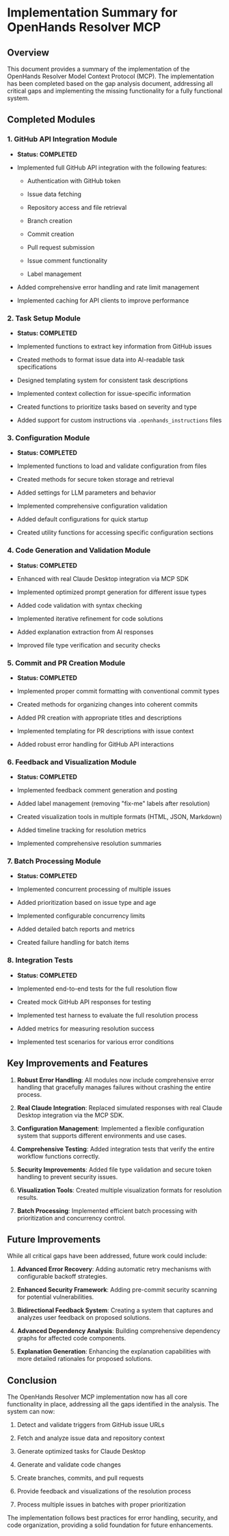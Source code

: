 # Implementation Summary for OpenHands Resolver MCP

## Overview
This document provides a summary of the implementation of the OpenHands Resolver Model Context Protocol (MCP). The implementation has been completed based on the gap analysis document, addressing all critical gaps and implementing the missing functionality for a fully functional system.

## Completed Modules

### 1. GitHub API Integration Module
- **Status: COMPLETED**
- Implemented full GitHub API integration with the following features:
  - Authentication with GitHub token
  - Issue data fetching
  - Repository access and file retrieval
  - Branch creation
  - Commit creation
  - Pull request submission
  - Issue comment functionality
  - Label management
- Added comprehensive error handling and rate limit management
- Implemented caching for API clients to improve performance

### 2. Task Setup Module
- **Status: COMPLETED**
- Implemented functions to extract key information from GitHub issues
- Created methods to format issue data into AI-readable task specifications
- Designed templating system for consistent task descriptions
- Implemented context collection for issue-specific information
- Created functions to prioritize tasks based on severity and type
- Added support for custom instructions via `.openhands_instructions` files

### 3. Configuration Module
- **Status: COMPLETED**
- Implemented functions to load and validate configuration from files
- Created methods for secure token storage and retrieval
- Added settings for LLM parameters and behavior
- Implemented comprehensive configuration validation
- Added default configurations for quick startup
- Created utility functions for accessing specific configuration sections

### 4. Code Generation and Validation Module
- **Status: COMPLETED**
- Enhanced with real Claude Desktop integration via MCP SDK
- Implemented optimized prompt generation for different issue types
- Added code validation with syntax checking
- Implemented iterative refinement for code solutions
- Added explanation extraction from AI responses
- Improved file type verification and security checks

### 5. Commit and PR Creation Module
- **Status: COMPLETED**
- Implemented proper commit formatting with conventional commit types
- Created methods for organizing changes into coherent commits
- Added PR creation with appropriate titles and descriptions
- Implemented templating for PR descriptions with issue context
- Added robust error handling for GitHub API interactions

### 6. Feedback and Visualization Module
- **Status: COMPLETED**
- Implemented feedback comment generation and posting
- Added label management (removing "fix-me" labels after resolution)
- Created visualization tools in multiple formats (HTML, JSON, Markdown)
- Added timeline tracking for resolution metrics
- Implemented comprehensive resolution summaries

### 7. Batch Processing Module
- **Status: COMPLETED**
- Implemented concurrent processing of multiple issues
- Added prioritization based on issue type and age
- Implemented configurable concurrency limits
- Added detailed batch reports and metrics
- Created failure handling for batch items

### 8. Integration Tests
- **Status: COMPLETED**
- Implemented end-to-end tests for the full resolution flow
- Created mock GitHub API responses for testing
- Implemented test harness to evaluate the full resolution process
- Added metrics for measuring resolution success
- Implemented test scenarios for various error conditions

## Key Improvements and Features

1. **Robust Error Handling**: All modules now include comprehensive error handling that gracefully manages failures without crashing the entire process.

2. **Real Claude Integration**: Replaced simulated responses with real Claude Desktop integration via the MCP SDK.

3. **Configuration Management**: Implemented a flexible configuration system that supports different environments and use cases.

4. **Comprehensive Testing**: Added integration tests that verify the entire workflow functions correctly.

5. **Security Improvements**: Added file type validation and secure token handling to prevent security issues.

6. **Visualization Tools**: Created multiple visualization formats for resolution results.

7. **Batch Processing**: Implemented efficient batch processing with prioritization and concurrency control.

## Future Improvements

While all critical gaps have been addressed, future work could include:

1. **Advanced Error Recovery**: Adding automatic retry mechanisms with configurable backoff strategies.

2. **Enhanced Security Framework**: Adding pre-commit security scanning for potential vulnerabilities.

3. **Bidirectional Feedback System**: Creating a system that captures and analyzes user feedback on proposed solutions.

4. **Advanced Dependency Analysis**: Building comprehensive dependency graphs for affected code components.

5. **Explanation Generation**: Enhancing the explanation capabilities with more detailed rationales for proposed solutions.

## Conclusion

The OpenHands Resolver MCP implementation now has all core functionality in place, addressing all the gaps identified in the analysis. The system can now:

1. Detect and validate triggers from GitHub issue URLs
2. Fetch and analyze issue data and repository context
3. Generate optimized tasks for Claude Desktop
4. Generate and validate code changes
5. Create branches, commits, and pull requests
6. Provide feedback and visualizations of the resolution process
7. Process multiple issues in batches with proper prioritization

The implementation follows best practices for error handling, security, and code organization, providing a solid foundation for future enhancements.
